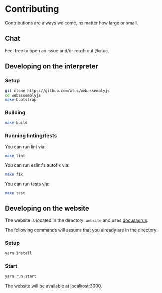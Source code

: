 # Contributing

Contributions are always welcome, no matter how large or small.

## Chat

Feel free to open an issue and/or reach out @xtuc.

## Developing on the interpreter

### Setup

```sh
git clone https://github.com/xtuc/webassemblyjs
cd webassemblyjs
make bootstrap
```

### Building

```sh
make build
```

### Running linting/tests

You can run lint via:

```sh
make lint
```

You can run eslint's autofix via:

```sh
make fix
```

You can run tests via:

```sh
make test
```

## Developing on the website

The website is located in the directory: `website` and uses [docusaurus](https://docusaurus.io).

The following commands will assume that you already are in the directory.

### Setup

```sh
yarn install
```

### Start

```sh
yarn run start
```

The website will be available at [localhost:3000](http://localhost:3000).
